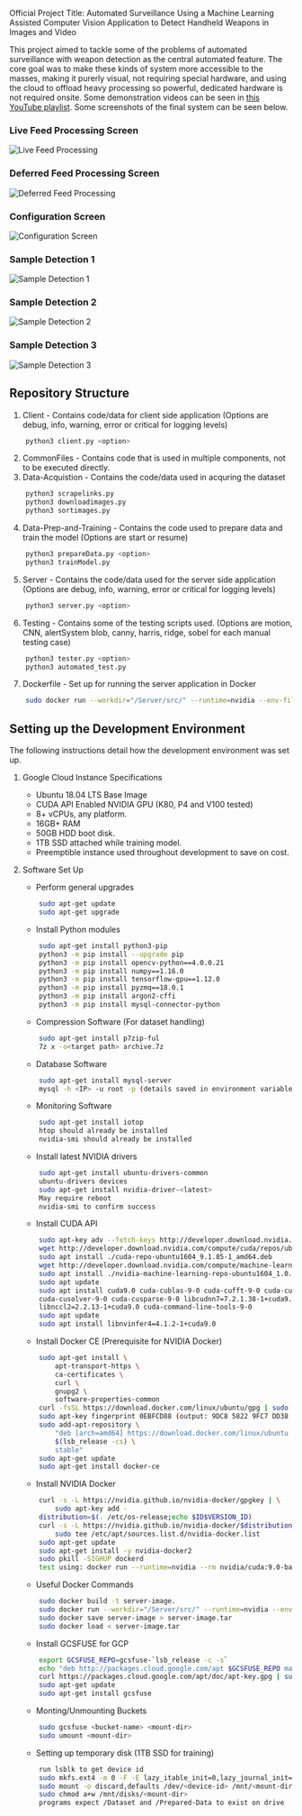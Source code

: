 Official Project Title: Automated Surveillance Using a Machine Learning Assisted Computer Vision Application to Detect Handheld Weapons in Images and Video

This project aimed to tackle some of the problems of automated surveillance with weapon detection as the central automated feature. The core goal was to make these kinds of system more accessible to the masses, making it purerly visual, not requiring special hardware, and using the cloud to offload heavy processing so powerful, dedicated hardware is not required onsite. Some demonstration videos can be seen in [this YouTube playlist](https://www.youtube.com/playlist?list=PLK5DhDZQB1eEay-w90M8QicF_nWRFuBye "Project Demonstration"). Some screenshots of the final system can be seen below.

### Live Feed Processing Screen
![Live Feed Processing](https://imgur.com/4xWsxDp.jpg "Live Feed Processing")

### Deferred Feed Processing Screen
![Deferred Feed Processing](https://imgur.com/MyN2LTX.jpg "Deferred Feed Processing")

### Configuration Screen
![Configuration Screen](https://imgur.com/4vnF5Ec.jpg "Configuration Screen")

### Sample Detection 1
![Sample Detection 1](https://imgur.com/nGr7kal.jpg "Sample Detection 1")

### Sample Detection 2
![Sample Detection 2](https://imgur.com/8qnA2DY.jpg "Sample Detection 2")

### Sample Detection 3
![Sample Detection 3](https://imgur.com/mTuIPff.jpg "Sample Detection 3")


## Repository Structure

1. Client - Contains code/data for client side application (Options  are debug, info, warning, error or critical for logging levels)
```sh
    python3 client.py <option> 
```
	
2. CommonFiles - Contains code that is used in multiple components, not to be executed directly.
3. Data-Acquistion - Contains the code/data used in acquring the dataset
```sh
    python3 scrapelinks.py
    python3 downloadimages.py
    python3 sortimages.py
```
4. Data-Prep-and-Training - Contains the code used to prepare data and train the model (Options are start or resume)
```sh
    python3 prepareData.py <option>
    python3 trainModel.py
```

5. Server - Contains the code/data used for the server side application (Options  are debug, info, warning, error or critical for logging levels)
```sh
    python3 server.py <option>
```

6. Testing - Contains some of the testing scripts used. (Options are  motion, CNN, alertSystem blob, canny, harris, ridge, sobel for each manual testing case)
```sh
    python3 tester.py <option>
    python3 automated_test.py
```

7. Dockerfile - Set up for running the server application in Docker
```sh
    sudo docker run --workdir="/Server/src/" --runtime=nvidia --env-file="../envFile" --network=host server-image
```
      

## Setting up the Development Environment

The following instructions detail how the development environment was set up.
1. Google Cloud Instance Specifications
    * Ubuntu 18.04 LTS Base Image
    * CUDA API Enabled NVIDIA GPU (K80, P4 and V100 tested)
    * 8+ vCPUs, any platform.
    * 16GB+ RAM
    * 50GB HDD boot disk.
    * 1TB SSD attached while training model.
    * Preemptible instance used throughout development to save on cost.


2. Software Set Up
    * Perform general upgrades
    ```sh
        sudo apt-get update
        sudo apt-get upgrade
    ```

    * Install Python modules
    ```sh
        sudo apt-get install python3-pip
        python3 -m pip install --upgrade pip
        python3 -m pip install opencv-python==4.0.0.21
        python3 -m pip install numpy==1.16.0
        python3 -m pip install tensorflow-gpu==1.12.0
        python3 -m pip install pyzmq==18.0.1
        python3 -m pip install argon2-cffi
        python3 -m pip install mysql-connector-python
    ```

	* Compression Software (For dataset handling)
    ```sh
        sudo apt-get install p7zip-ful
        7z x -o<target path> archive.7z
    ```	
	* Database Software
    ```sh
        sudo apt-get install mysql-server
        mysql -h <IP> -u root -p (details saved in environment variables)
    ```
	* Monitoring Software
    ```sh
        sudo apt-get install iotop
        htop should already be installed
        nvidia-smi should already be installed
    ```
	* Install latest NVIDIA drivers
    ```sh
        sudo apt-get install ubuntu-drivers-common
        ubuntu-drivers devices
        sudo apt-get install nvidia-driver-<latest>
        May require reboot
        nvidia-smi to confirm success
    ```
	* Install CUDA API
    ```sh
        sudo apt-key adv --fetch-keys http://developer.download.nvidia.com/compute/cuda/repos/ubuntu1604/x86_64/7fa2af80.pub
        wget http://developer.download.nvidia.com/compute/cuda/repos/ubuntu1604/x86_64/cuda-repo-ubuntu1604_9.1.85-1_amd64.deb
        sudo apt install ./cuda-repo-ubuntu1604_9.1.85-1_amd64.deb
        wget http://developer.download.nvidia.com/compute/machine-learning/repos/ubuntu1604/x86_64/nvidia-machine-learning-repo-ubuntu1604_1.0.0-1_amd64.deb
        sudo apt install ./nvidia-machine-learning-repo-ubuntu1604_1.0.0-1_amd64.deb
        sudo apt update
        sudo apt install cuda9.0 cuda-cublas-9-0 cuda-cufft-9-0 cuda-curand-9-0 \
        cuda-cusolver-9-0 cuda-cusparse-9-0 libcudnn7=7.2.1.38-1+cuda9.0 \
        libnccl2=2.2.13-1+cuda9.0 cuda-command-line-tools-9-0
        sudo apt update
        sudo apt install libnvinfer4=4.1.2-1+cuda9.0
    ```
	* Install Docker CE (Prerequisite for NVIDIA Docker)
    ```sh
        sudo apt-get install \
            apt-transport-https \
            ca-certificates \
            curl \
            gnupg2 \
            software-properties-common
        curl -fsSL https://download.docker.com/linux/ubuntu/gpg | sudo apt-key add -
        sudo apt-key fingerprint 0EBFCD88 (output: 9DC8 5822 9FC7 DD38 854A E2D8 8D81 803C 0EBF CD88)
        sudo add-apt-repository \
            "deb [arch=amd64] https://download.docker.com/linux/ubuntu \
            $(lsb_release -cs) \
            stable"
        sudo apt-get update
        sudo apt-get install docker-ce
    ```	
	* Install NVIDIA Docker
    ```sh
        curl -s -L https://nvidia.github.io/nvidia-docker/gpgkey | \
            sudo apt-key add -
        distribution=$(. /etc/os-release;echo $ID$VERSION_ID)
        curl -s -L https://nvidia.github.io/nvidia-docker/$distribution/nvidia-docker.list | \
            sudo tee /etc/apt/sources.list.d/nvidia-docker.list
        sudo apt-get update
        sudo apt-get install -y nvidia-docker2
        sudo pkill -SIGHUP dockerd
        test using: docker run --runtime=nvidia --rm nvidia/cuda:9.0-base nvidia-smi
    ```
	* Useful Docker Commands
    ```sh
        sudo docker build -t server-image.
        sudo docker run --workdir="/Server/src/" --runtime=nvidia --env-file="../envFile" --network=host server-image
        sudo docker save server-image > server-image.tar
        sudo docker load < server-image.tar
    ```	
	* Install GCSFUSE for GCP 
    ```sh
        export GCSFUSE_REPO=gcsfuse-`lsb_release -c -s`
        echo "deb http://packages.cloud.google.com/apt $GCSFUSE_REPO main" | sudo tee /etc/apt/sources.list.d/gcsfuse.list
        curl https://packages.cloud.google.com/apt/doc/apt-key.gpg | sudo apt-key add -
        sudo apt-get update
        sudo apt-get install gcsfuse
    ```
	* Monting/Unmounting Buckets
    ```sh
        sudo gcsfuse <bucket-name> <mount-dir>
        sudo umount <mount-dir>
    ```
		
	* Setting up temporary disk (1TB SSD for training)
    ```sh
        run lsblk to get device id
        sudo mkfs.ext4 -m 0 -F -E lazy_itable_init=0,lazy_journal_init=0,discard /dev/<device-id>
        sudo mount -o discard,defaults /dev/<device-id> /mnt/<mount-dir>
        sudo chmod a+w /mnt/disks/<mount-dir>
        programs expect /Dataset and /Prepared-Data to exist on drive
    ```
